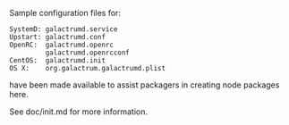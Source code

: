 Sample configuration files for:
```
SystemD: galactrumd.service
Upstart: galactrumd.conf
OpenRC:  galactrumd.openrc
         galactrumd.openrcconf
CentOS:  galactrumd.init
OS X:    org.galactrum.galactrumd.plist
```
have been made available to assist packagers in creating node packages here.

See doc/init.md for more information.
